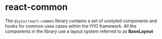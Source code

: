 # react-common
The `@iyio/react-common` library contains a set of unstyled components and hooks for common uses
cases within the IYIO framework. All the components in the library use a layout system referred to
as **BaseLayout** 
